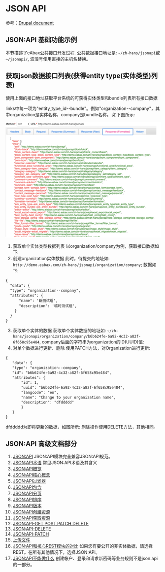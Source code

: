 JSON API
========

参考：[Drupal document](https://www.drupal.org/docs/8/modules/jsonapi)

## JSON:API 基础功能示例
本节描述了eAbax公共接口开发过程. 公共数据接口地址是: `~/zh-hans/jsonapi`或`~/jsonapi/`, 波浪号使用直接的主机名替换。
## 获取json数据接口列表(获得entity type(实体类型)列表)
使用上面的接口地址获取平台系统的可获得实体类型和bundle列表所有接口数据

links中每一项为"entity_type_id--bundle"。例如"organization--company"，其中organization是实体名称，company是bundle名称。
如下图所示:

![JSON API](images/20190115152317.png)

1. 获取单个实体类型数据列表
以organization/company为例，获取接口数据如下:
2. 创建organization实体数据
此时，待提交的地址如: `http://demo.eabax.com/zh-hans/jsonapi/organization/company`; 数据如下:
```
{
  "data": {
  "type": "organization--company",
  "attributes": {
      "name": '新测试组',
      "description": '临时测试组',
    }
  }
}
```
3. 获取单个实体的数据
获取单个实体数据的地址如: `~/zh-hans/jsonapi/organization/company/b6b624fe-6a92-4c32-a82f-6f658c95e484`, company后面的字符串为organization的ID(UUID)值:
4. 对单个数据进行更新、删除
使用PATCH方法，对Organization进行更新:
```
{
   "data": {
   "type": "organization--company",
   "id": "b6b624fe-6a92-4c32-a82f-6f658c95e484",
   "attributes": {
       "id": 1,
       "uuid": "b6b624fe-6a92-4c32-a82f-6f658c95e484",
       "langcode": "en",
       "name": "Change to your organization name",
       "description": "dfddddd"
       }
   }
}
```
dfddddd为即将更新的数据，如图所示:
删除操作使用DELETE方法，其他相同。

## JSON:API 高级文档部分
1. [JSON:API](jsonapi/jsonapi.md)  JSON:API模块完全兼容JSON:API规范。
2. [JSON:API术语](jsonapi/jsonapi_terms.md) 常见JSON:API术语及其含义
3. [JSON:API概览](jsonapi/jsonapi_overview.md)
4. [JSON:API核心概念](jsonapi/jsonapi_concepts.md)
5. [JSON:API过滤器](jsonapi/jsonapi__filtering.md)
6. [JSON:API包含](jsonapi/jsonapi_include.md)
7. [JSON:API分页](jsonapi/jsonapi_pagination.md)
8. [JSON:API排序](jsonapi/jsonapi_sort.md)
9. [JSON:API版本](jsonapi/jsonapi_revision.md)
10. [JSON:API创建资源](jsonapi/jsonapi_post.md)
11. [JSON:API获取资源](jsonapi/jsonapi_get.md)
12. [JSON:API-GET,POST,PATCH,DELETE](jsonapi/jsonapi_crud.md)
13. [JSON:API-DELETE](jsonapi/jsonapi_delete.md)
14. [JSON:API-PATCH](jsonapi/jsonapi_patch.md)
15. [上传文件](jsonapi/jsonapi_upload.md)
16. [JSON:API和核心REST模块的对比](jsonapi/jsonapi_difference.md) 如果您有要公开的非实体数据，请选择REST。在所有其他情况下，选择JSON:API。
17. [JSON:API不能做什么](jsonapi/jsonapi_what_no_do.md) 创建帐户、登录和请求新密码等业务规则不是json:api的一部分。